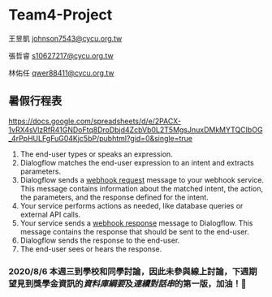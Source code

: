 # Team4-Project

王昱凱 <johnson7543@cycu.org.tw>

張哲睿 <s10627217@cycu.org.tw>

林佑任 <qwer88411@cycu.org.tw>

## 暑假行程表
https://docs.google.com/spreadsheets/d/e/2PACX-1vRX4sVlzRfR41GNDoFtq8DroDbjd4ZcbVb0L2T5MgsJnuxDMkMYTQCIbOG_4rPpHULFgFuG04Kjc5bP/pubhtml?gid=0&single=true

<ol>
  <li>The end-user types or speaks an expression.</li>
  <li>Dialogflow matches the end-user expression to an intent and extracts parameters.</li>
  <li>
    Dialogflow sends a
    <a href="https://cloud.google.com/dialogflow/docs/fulfillment-how#webhook_request">webhook request</a>
    message to your webhook service.
    This message contains information about the matched intent, the action, the parameters,
    and the response defined for the intent.
  </li>
  <li>Your service performs actions as needed, like database queries or external API calls.</li>
  <li>
    Your service sends a
    <a href="https://cloud.google.com/dialogflow/docs/fulfillment-how#webhook_response">webhook response</a>
    message to Dialogflow.
    This message contains the response that should be sent to the end-user.
  </li>
  <li>Dialogflow sends the response to the end-user.</li>
  <li>The end-user sees or hears the response.</li>
</ol>

### **2020/8/6** 本週三到學校和同學討論，因此未參與線上討論，下週期望見到獎學金資訊的*資料庫綱要*及*連續對話串*的第一版，加油！:muscle:	
